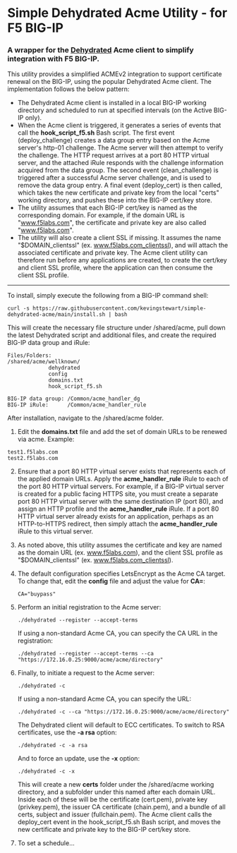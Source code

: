 # Simple Dehydrated Acme Utility - for F5 BIG-IP

### A wrapper for the [Dehydrated](https://github.com/dehydrated-io/dehydrated) Acme client to simplify integration with F5 BIG-IP.

This utility provides a simplified ACMEv2 integration to support certificate renewal on the BIG-IP, using the popular Dehydrated Acme client. The implementation follows the below pattern:

* The Dehydrated Acme client is installed in a local BIG-IP working directory and scheduled to run at specified intervals (on the Active BIG-IP only).
* When the Acme client is triggered, it generates a series of events that call the **hook_script_f5.sh** Bash script. The first event (deploy_challenge) creates a data group entry based on the Acme server's http-01 challenge. The Acme server will then attempt to verify the challenge. The HTTP request arrives at a port 80 HTTP virtual server, and the attached iRule responds with the challenge information acquired from the data group. The second event (clean_challenge) is triggered after a successful Acme server challenge, and is used to remove the data group entry. A final event (deploy_cert) is then called, which takes the new certificate and private key from the local "certs" working directory, and pushes these into the BIG-IP cert/key store.
* The utility assumes that each BIG-IP cert/key is named as the corresponding domain. For example, if the domain URL is "www.f5labs.com", the certificate and private key are also called "www.f5labs.com".
* The utility will also create a client SSL if missing. It assumes the name "$DOMAIN_clientssl" (ex. www.f5labs.com_clientssl), and will attach the associated certificate and private key. The Acme client utility can therefore run before any applications are created, to create the cert/key and client SSL profile, where the application can then consume the client SSL profile.

-----------------

To install, simply execute the following from a BIG-IP command shell:
```
curl -s https://raw.githubusercontent.com/kevingstewart/simple-dehydrated-acme/main/install.sh | bash
```

This will create the necessary file structure under /shared/acme, pull down the latest Dehydrated script and additional files, and create the required BIG-IP data group and iRule:

```
Files/Folders:
/shared/acme/wellknown/
             dehydrated
             config
             domains.txt
             hook_script_f5.sh

BIG-IP data group: /Common/acme_handler_dg
BIG-IP iRule:      /Common/acme_handler_rule
```

After installation, navigate to the /shared/acme folder.

1. Edit the **domains.txt** file and add the set of domain URLs to be renewed via acme. Example:
  ```
  test1.f5labs.com
  test2.f5labs.com
  ```

2. Ensure that a port 80 HTTP virtual server exists that represents each of the applied domain URLs. Apply the **acme_handler_rule** iRule to each of the port 80 HTTP virtual servers. For example, if a BIG-IP virtual server is created for a public facing HTTPS site, you must create a separate port 80 HTTP virtual server with the same destination IP (port 80), and assign an HTTP profile and the **acme_handler_rule** iRule. If a port 80 HTTP virtual server already exists for an application, perhaps as an HTTP-to-HTTPS redirect, then simply attach the **acme_handler_rule** iRule to this virtual server.

3. As noted above, this utility assumes the certificate and key are named as the domain URL (ex. www.f5labs.com), and the client SSL profile as "$DOMAIN_clientssl" (ex. www.f5labs.com_clientssl).

4. The default configuration specifies LetsEncrypt as the Acme CA target. To change that, edit the **config** file and adjust the value for **CA=**:
   ```
   CA="buypass"
   ```

5. Perform an initial registration to the Acme server:
   ```
   ./dehydrated --register --accept-terms
   ```
   If using a non-standard Acme CA, you can specify the CA URL in the registration:
   ```
   ./dehydrated --register --accept-terms --ca "https://172.16.0.25:9000/acme/acme/directory"
   ```

6. Finally, to initiate a request to the Acme server:
   ```
   ./dehydrated -c 
   ```
   If using a non-standard Acme CA, you can specify the URL:
   ```
   ./dehydrated -c --ca "https://172.16.0.25:9000/acme/acme/directory"
   ```
   The Dehydrated client will default to ECC certificates. To switch to RSA certificates, use the **-a rsa** option:
   ```
   ./dehydrated -c -a rsa
   ```
   And to force an update, use the **-x** option:
   ```
   ./dehydrated -c -x
   ```
   This will create a new **certs** folder under the /shared/acme working directory, and a subfolder under this named after each domain URL. Inside each of these will be the certificate (cert.pem), private key (privkey.pem), the issuer CA certificate (chain.pem), and a bundle of all certs, subject and issuer (fullchain.pem). The Acme client calls the deploy_cert event in the hook_script_f5.sh Bash script, and moves the new certificate and private key to the BIG-IP cert/key store.
   
7. To set a schedule...





